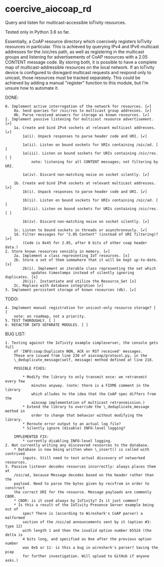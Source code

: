 # coercive_aiocoap_rd
Query and listen for multicast-accessible IoTivity resources.

Tested only in Python 3.6 so far.

Essentially, a CoAP resource directory which coercively registers IoTivity
resources in particular. This is achieved by querying IPv4 and IPv6 multicast
addresses for the /oic/res path, as well as registering in the multicast groups
and listening for advertisements of CoAP resources with a 2.05 CONTENT message
code. By storing both, it is possible to have a complete map of
multicast-addressible resources on the local network. If an IoTivity device is
configured to disregard multicast requests and respond only to unicast, those
resources must be tracked separately. This could be achieved by adding a manual
"register" function to this module, but I'm unsure how to automate it.

DONE:

    0. Implement active interrogation of the network for resources. [✔]
        0a. Send queries for /oic/res to multicast group addresses. [✔]
        0b. Parse received answers for storage as known resources. [✔]
    1. Implement passive listening for multicast resource advertisement. [✔]
        1a. Create and bind IPv4 sockets at relevant multicast addresses. [✔]
            1a(i). Unpack responses to parse header code and URI. [✔]

            1a(ii). Listen on bound sockets for URIs containing /oic/ad. [ ]
            1a(iii). Listen on bound sockets for URIs containing /oic/res. [ ]
                note: listening for all CONTENT messages; not filtering by URI.

            1a(iv). Discard non-matching noise on socket silently. [✔]

        1b. Create and bind IPv6 sockets at relevant multicast addresses. [✔]
            1b(i). Unpack responses to parse header code and URI. [✔]

            1b(ii). Listen on bound sockets for URIs containing /oic/ad. [ ]
            1b(iii). Listen on bound sockets for URIs containing /oic/res. [ ]

            1b(iv). Discard non-matching noise on socket silently. [✔]

        1c. Listen to bound sockets in threads or asynchronously. [✔]
        1d. Filter messages for "2.05 Content" (instead of URI filtering)? [✔]
            (Code is 0x45 for 2.05, after 8 bits of other coap header data.)
    2. Store known resources sensibly in memory. [✔]
        2a. Implement a class representing IoT resources. [x]
        2b. Store a set of them somewhere that it will be kept up-to-date. [x]
            2b(i). Implement an iterable class representing the set which
                updates timestamps instead of silently ignoring duplicates. [x]
            2b(ii). Instantiate and utilize the Resource_Set [x]
        2c. Replace with database integration [✔]
    3. Implement persistent storage of known resources (db). [✔]

TODO:

    4. Implement manual registration for unicast-only resource storage? [ ]
        note: on roadmap, not a priority.
    5. TEST THOROUGHLY. [ ]
    6. REFACTOR INTO SEPARATE MODULES. [ ]

BUG LIST:

    1. Testing against the IoTivity example simpleserver, the console gets full
        of 'INFO:coap:Duplicate NON, ACK or RST received' messages.
        These are issued from line 230 of aiocoap/protocol.py, in the
        \_deduplicate_message(self, message) method defined at line 218.

        POSSIBLE FIXES:

            * Modify the library to only transmit once: we retransmit every few
                minutes anyway. (note: there is a FIXME comment in the library
                which alludes to the idea that the CoAP spec differs from the
                aiocoap implementation of multicast retransmission.)
            * Extend the library to override the \_deduplicate_message method in
                order to change that behavior without modifying the library.
            * Reroute error output to an actual log file?
            * Silently ignore (disable) INFO-level logging?

        IMPLEMENTED FIX:
            * currently disabling INFO-level logging.
    2. Not currently writing any discovered resources to the database.
        * Database is now being written when \_insert() is called with contrived
            inputs. Still need to test actual discovery of networked resources.
    3. Passive listener decodes resources incorrectly: always places them at
        /oic/ad, because Message decodes based on the header rather than the
        payload. Need to parse the bytes given by recvfrom in order to construct
        the correct URI for the resource. Message payloads are commonly CBOR.
        * CBOR: is it used always by IoTivity? Is it just common?
        * Is this a result of the IoTivity Presence Server example being out of
            spec? There is (according to Wireshark's CoAP parser) a malformed
            section of the /oic/ad announcements sent by it (option #3: type 12)
            with length 1 and then the invalid option number 65524 (the delta is
            4 bits long, and specified as 0xe after the previous option number
            was 0xb or 11- is this a bug in wireshark's parser? Saving the pcap
            for further investigation. Will upload to GitHub if anyone asks.)
